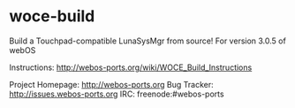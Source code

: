 woce-build
==========

Build a Touchpad-compatible LunaSysMgr from source!  For version 3.0.5 of webOS

Instructions:  http://webos-ports.org/wiki/WOCE_Build_Instructions

Project Homepage: http://webos-ports.org
Bug Tracker: http://issues.webos-ports.org
IRC: freenode:#webos-ports
